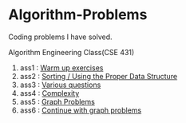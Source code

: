 # Algorithm-Problems
Coding problems I have solved.

Algorithm Engineering Class(CSE 431)

1. ass1 : [Warm up exercises ](https://github.com/jwchoi3120/Algorithm-Problems/tree/main/Algorithm_Engineering_Class/ass1)
2. ass2 : [Sorting / Using the Proper Data Structure](https://github.com/jwchoi3120/Algorithm-Problems/tree/main/Algorithm_Engineering_Class/ass2)
3. ass3 : [Various questions](https://github.com/jwchoi3120/Algorithm-Problems/tree/main/Algorithm_Engineering_Class/ass3)
4. ass4 : [Complexity](https://github.com/jwchoi3120/Algorithm-Problems/tree/main/Algorithm_Engineering_Class/ass4)
5. ass5 : [Graph Problems](https://github.com/jwchoi3120/Algorithm-Problems/tree/main/Algorithm_Engineering_Class/ass5)
6. ass6 : [Continue with graph problems](https://github.com/jwchoi3120/Algorithm-Problems/tree/main/Algorithm_Engineering_Class/ass6)

